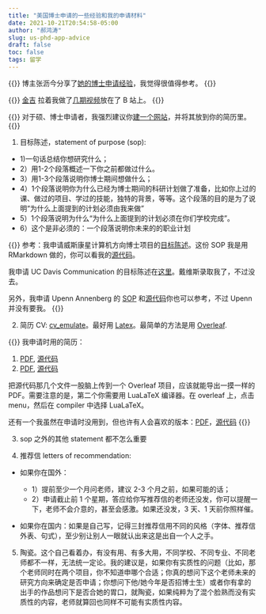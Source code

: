 ```yaml
---
title: "美国博士申请的一些经验和我的申请材料"
date: 2021-10-21T20:54:58-05:00
author: "郝鸿涛"
slug: us-phd-app-advice
draft: false
toc: false
tags: 留学
---
```

{{<block class="info">}}
博主张沥今分享了[她的博士申请经验](https://lijinzhang.com/post/2022-03-03-tutorial-phd-app/)，我觉得很值得参考。
{{<end>}}

{{<block class="info">}}
[金吉](https://jinjipang.com/) 拉着我做了[几期视频](https://space.bilibili.com/35365080/channel/seriesdetail?sid=2528097)放在了 B 站上。
{{<end>}}

{{<block class="info">}}
对于硕、博士申请者，我强烈建议你[建一个网站](/cn/2021/06/17/homepage/)，并将其放到你的简历里。
{{<end>}}

1. 目标陈述，statement of purpose (sop): 

  - 1)一句话总结你想研究什么；
  - 2）用1-2个段落概述一下你之前都做过什么。
  - 3）用1-3个段落说明你博士期间想做什么；
  - 4）1个段落说明你为什么已经为博士期间的科研计划做了准备，比如你上过的课、做过的项目、学过的技能，独特的背景，等等。这个段落的目的是为了说明“为什么上面提到的计划必须由我来做” 
  - 5）1个段落说明为什么“为什么上面提到的计划必须在你们学校完成”。 
  - 6）这个是非必须的：一个段落说明你未来的的职业计划

{{<block class="tip">}}
参考：我申请威斯康星计算机方向博士项目的[目标陈述](https://hongtaoh.com/files/wisconsin-cs.pdf)。这份 SOP 我是用 RMarkdown 做的，你可以看我的[源代码](https://hongtaoh.com/files/wisc-sop.zip)。

我申请 UC Davis Communication 的目标陈述在[这里](https://hongtaoh.com/files/hongtao_ucdavis_sop.pdf)。戴维斯录取我了，不过没去。

另外，我申请 Upenn Annenberg 的 [SOP](https://hongtaoh.com/files/hongtao_ps_penn.pdf) 和[源代码](https://hongtaoh.com/files/upenn-sop.zip)你也可以参考，不过 Upenn 并没有要我。
{{<end>}}

2. 简历 CV: [cv_emulate](https://github.com/hongtaoh/cv_emulate)。最好用 [Latex](/cn/2020/05/26/bookdown-tips/#latex-资料)。最简单的方法是用 [Overleaf](https://www.overleaf.com/). 

{{<block class="tip">}}
我申请时用的简历： 
  1. [PDF](https://raw.githubusercontent.com/hongtaoh/cv_emulate/master/twoColumnCV/twoColumnCV.pdf), [源代码](https://github.com/hongtaoh/cv_emulate/tree/master/twoColumnCV)
  2. [PDF](https://raw.githubusercontent.com/hongtaoh/cv_emulate/master/oneColumn/Hongtao_CV_1col.pdf), [源代码](https://github.com/hongtaoh/cv_emulate/tree/master/oneColumn)

把源代码那几个文件一股脑上传到一个 Overleaf 项目，应该就能导出一摸一样的 PDF。需要注意的是，第二个你需要用 LuaLaTeX 编译器。在 overleaf 上，点击 menu，然后在 compiler 中选择 LuaLaTeX。

还有一个我虽然在申请时没用到，但也许有人会喜欢的版本：[PDF](https://raw.githubusercontent.com/hongtaoh/cv_emulate/master/My_Awesome_CV/My_Awesome_CV.pdf)，[源代码](https://github.com/hongtaoh/cv_emulate/tree/master/My_Awesome_CV)
{{<end>}}

3. sop 之外的其他 statement 都不怎么重要

4. 推荐信 letters of recommendation: 

  - 如果你在国外：
    - 1）提前至少一个月问老师，建议 2-3 个月之前，如果可能的话；
    - 2）申请截止前 1 个星期，答应给你写推荐信的老师还没发，你可以提醒一下，老师不会介意的，甚至会感激。如果还没发，3 天、1 天前你照样催。

  - 如果你在国内：如果是自己写，记得三封推荐信用不同的风格（字体、推荐信外表、句式），至少别让别人一眼就认出来这是出自一个人之手。

5. 陶瓷。这个自己看着办，有没有用、有多大用，不同学校、不同专业、不同老师都不一样，无法统一定论。我的建议是，如果你有实质性的问题（比如，那个老师同时在两个项目，你不知道申哪个合适；你真的想问下这个老师未来的研究方向来确定是否申请；你想问下他/她今年是否招博士生）或者你有拿的出手的作品想问下是否合她的胃口，就陶瓷，如果纯粹为了混个脸熟而没有实质性的内容，老师就算回也同样不可能有实质性内容。
